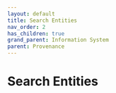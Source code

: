```yaml
---
layout: default
title: Search Entities
nav_order: 2
has_children: true
grand_parent: Information System
parent: Provenance
---
```

# Search Entities